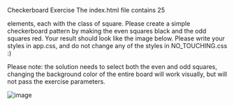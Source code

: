 Checkerboard Exercise
The index.html file contains 25 <div> elements, each with the class of square. Please create a simple checkerboard pattern by making the even squares black and the odd squares red.  Your result should look like the image below.  Please write your styles in app.css, and do not change any of the styles in NO_TOUCHING.css :)

Please note: the solution needs to select both the even and odd squares, changing the background color of the entire board will work visually, but will not pass the exercise parameters.

![image](https://github.com/RFHertel/Web-Dev-Bootcamp/assets/74387792/77477a66-942f-4b2c-b039-732dd436667c)
